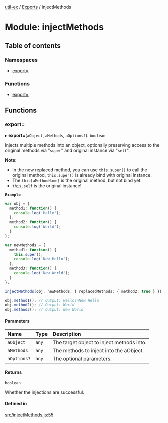 [util-ex](../README.md) / [Exports](../modules.md) / injectMethods

# Module: injectMethods

## Table of contents

### Namespaces

- [export&#x3D;](injectMethods.export_.md)

### Functions

- [export&#x3D;](injectMethods.md#export&#x3D;)

## Functions

### export&#x3D;

▸ **export=**(`aObject`, `aMethods`, `aOptions?`): `boolean`

Injects multiple methods into an object, optionally preserving access to the original methods via "`super`" and original instance via "`self`".

**Note**:

* In the new replaced method, you can use `this.super()` to call the original method, `this.super()` is already bind with original instance.
* The `this[aMethodName]` is the original method, but not bind yet.
* `this.self` is the original instance!

**`Example`**

```ts
var obj = {
  method1: function() {
    console.log('Hello');
  },
  method2: function() {
    console.log('World');
  }
};

var newMethods = {
  method1: function() {
    this.super();
    console.log('New Hello');
  },
  method3: function() {
    console.log('New World');
  }
};

injectMethods(obj, newMethods, { replacedMethods: { method2: true } });

obj.method1(); // Output: Hello\nNew Hello
obj.method2(); // Output: World
obj.method3(); // Output: New World
```

#### Parameters

| Name | Type | Description |
| :------ | :------ | :------ |
| `aObject` | `any` | The target object to inject methods into. |
| `aMethods` | `any` | The methods to inject into the aObject. |
| `aOptions?` | `any` | The optional parameters. |

#### Returns

`boolean`

Whether the injections are successful.

#### Defined in

[src/injectMethods.js:55](https://github.com/snowyu/util-ex.js/blob/a11fd0d/src/injectMethods.js#L55)
